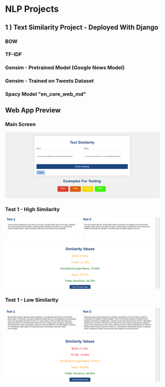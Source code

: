 # NLP Projects
## 1 ) Text Similarity Project - Deployed With Django
### BOW
### TF-IDF
### Gensim - Pretrained Model (Google News Model)
### Gensim - Trained on Tweets Dataset
### Spacy Model "en_core_web_md"
## Web App Preview
### Main Screen

![Main](images/Index.png)

### Test 1 - High Similarity 

![test1](images/test_1.png)

### Test 1 - Low Similarity 

![test2](images/test_2.png)
